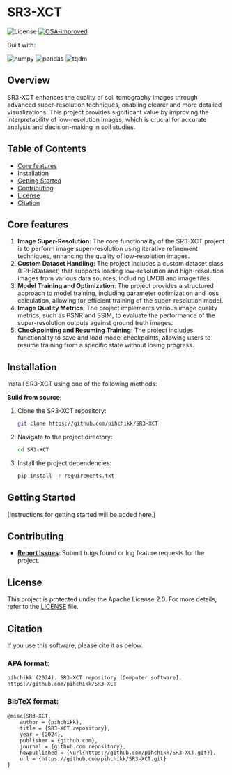 # SR3-XCT

![License](https://img.shields.io/github/license/pihchikk/SR3-XCT?style=flat&logo=opensourceinitiative&logoColor=white&color=blue)
[![OSA-improved](https://img.shields.io/badge/improved%20by-OSA-yellow)](https://github.com/aimclub/OSA)

Built with:

![numpy](https://img.shields.io/badge/NumPy-013243.svg?style=flat&logo=NumPy&logoColor=white)
![pandas](https://img.shields.io/badge/pandas-150458.svg?style=flat&logo=pandas&logoColor=white)
![tqdm](https://img.shields.io/badge/tqdm-FFC107.svg?style=flat&logo=tqdm&logoColor=black)

## Overview

SR3-XCT enhances the quality of soil tomography images through advanced super-resolution techniques, enabling clearer and more detailed visualizations. This project provides significant value by improving the interpretability of low-resolution images, which is crucial for accurate analysis and decision-making in soil studies.

## Table of Contents

- [Core features](#core-features)
- [Installation](#installation)
- [Getting Started](#getting-started)
- [Contributing](#contributing)
- [License](#license)
- [Citation](#citation)

## Core features

1. **Image Super-Resolution**: The core functionality of the SR3-XCT project is to perform image super-resolution using iterative refinement techniques, enhancing the quality of low-resolution images.
2. **Custom Dataset Handling**: The project includes a custom dataset class (LRHRDataset) that supports loading low-resolution and high-resolution images from various data sources, including LMDB and image files.
3. **Model Training and Optimization**: The project provides a structured approach to model training, including parameter optimization and loss calculation, allowing for efficient training of the super-resolution model.
4. **Image Quality Metrics**: The project implements various image quality metrics, such as PSNR and SSIM, to evaluate the performance of the super-resolution outputs against ground truth images.
5. **Checkpointing and Resuming Training**: The project includes functionality to save and load model checkpoints, allowing users to resume training from a specific state without losing progress.

## Installation

Install SR3-XCT using one of the following methods:

**Build from source:**

1. Clone the SR3-XCT repository:
   ```sh
   git clone https://github.com/pihchikk/SR3-XCT
   ```

2. Navigate to the project directory:
   ```sh
   cd SR3-XCT
   ```

3. Install the project dependencies:
   ```sh
   pip install -r requirements.txt
   ```

## Getting Started

(Instructions for getting started will be added here.)

## Contributing

- **[Report Issues](https://github.com/pihchikk/SR3-XCT/issues)**: Submit bugs found or log feature requests for the project.

## License

This project is protected under the Apache License 2.0. For more details, refer to the [LICENSE](https://github.com/pihchikk/SR3-XCT/tree/main/LICENSE) file.

## Citation

If you use this software, please cite it as below.

### APA format:

    pihchikk (2024). SR3-XCT repository [Computer software]. https://github.com/pihchikk/SR3-XCT

### BibTeX format:

    @misc{SR3-XCT,
        author = {pihchikk},
        title = {SR3-XCT repository},
        year = {2024},
        publisher = {github.com},
        journal = {github.com repository},
        howpublished = {\url{https://github.com/pihchikk/SR3-XCT.git}},
        url = {https://github.com/pihchikk/SR3-XCT.git}
    }